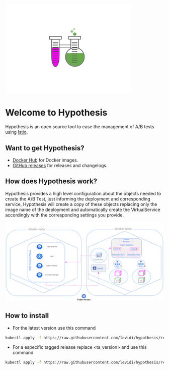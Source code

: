 # ![logo](./assets/logo-hypothesis.png)
# Welcome to Hypothesis

Hypothesis is an open source tool to ease the management of A/B tests using [Istio](https://istio.io/).

## Want to get Hypothesis?
- [Docker Hub](https://hub.docker.com/repository/docker/leviditomazzo/hypothesis/tags) for Docker images.
- [GitHub releases](https://github.com/levidi/hypothesis/releases) for releases and changelogs.

## How does Hypothesis work?

Hypothesis provides a high level configuration about the objects needed to create the A/B Test, just informing the deployment and corresponding service, Hypothesis will create a copy of these objects replacing only the image name of the deployment and automatically create the VirtualService accordingly with the corresponding settings you provide.

![flow](./assets/flow.png)

## How to install

- For the latest version use this command

```bash
kubectl apply -f https://raw.githubusercontent.com/levidi/hypothesis/releases/latest/example/core/install.yaml
```

- For a especific tagged release replace <ta_version> and use this command

```bash
kubectl apply -f https://raw.githubusercontent.com/levidi/hypothesis/releases/latest/<tag_version>example/core/install.yaml
```
